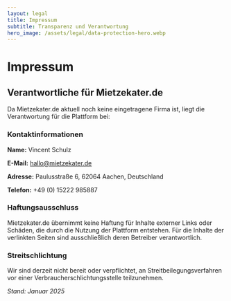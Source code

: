 ```yaml
---
layout: legal
title: Impressum
subtitle: Transparenz und Verantwortung
hero_image: /assets/legal/data-protection-hero.webp
---
```


# Impressum

## Verantwortliche für Mietzekater.de

Da Mietzekater.de aktuell noch keine eingetragene Firma ist, liegt die Verantwortung für die Plattform bei:

### Kontaktinformationen

**Name:** Vincent Schulz

**E-Mail:** hallo@mietzekater.de

**Adresse:** Paulusstraße 6, 62064 Aachen, Deutschland

**Telefon:** +49 (0) 15222 985887

### Haftungsausschluss

Mietzekater.de übernimmt keine Haftung für Inhalte externer Links oder Schäden, die durch die Nutzung der Plattform entstehen. 
Für die Inhalte der verlinkten Seiten sind ausschließlich deren Betreiber verantwortlich.

### Streitschlichtung

Wir sind derzeit nicht bereit oder verpflichtet, an Streitbeilegungsverfahren vor einer Verbraucherschlichtungsstelle teilzunehmen.

*Stand: Januar 2025*

